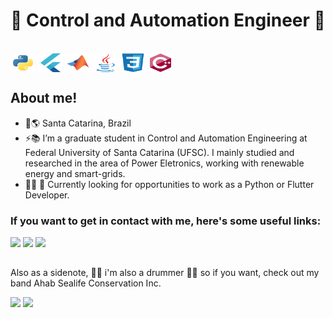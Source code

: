 # 🔻 Control and Automation Engineer 🔻 
<div style="display: inline_block"><br>
  <img align="center" alt="HB-Python" height="30" width="40" src="https://raw.githubusercontent.com/devicons/devicon/master/icons/python/python-original.svg">
  <img align="center" alt="HB-Flutter" height="30" width="40" src="https://raw.githubusercontent.com/devicons/devicon/master/icons/flutter/flutter-original.svg">
  <img align="center" alt="HB-Matlab" height="30" width="40" src="https://raw.githubusercontent.com/devicons/devicon/master/icons/matlab/matlab-original.svg">
  <img align="center" alt="HB-Java" height="30" width="40" src="https://raw.githubusercontent.com/devicons/devicon/master/icons/java/java-original.svg">
  <img align="center" alt="HB-CSS" height="30" width="40" src="https://raw.githubusercontent.com/devicons/devicon/master/icons/css3/css3-original.svg">
  <img align="center" alt="HB-Cplusplus" height="30" width="40" src="https://raw.githubusercontent.com/devicons/devicon/master/icons/cplusplus/cplusplus-original.svg">
</div>

## About me!
- 📍🌎 Santa Catarina, Brazil
- ⚡📚 I’m a graduate student in Control and Automation Engineering at Federal University of Santa Catarina (UFSC). I mainly studied and researched in the area of Power Eletronics, working with renewable energy and smart-grids.
- :man_technologist: :briefcase: Currently looking for opportunities to work as a Python or Flutter Developer.

### If you want to get in contact with me, here's some useful links:
<div> 
  <a href="https://www.instagram.com/henrique.buzzi/" target="_blank"><img src="https://img.shields.io/badge/-Instagram-%23E4405F?style=for-the-badge&logo=instagram&logoColor=white" target="_blank"></a>
  <a href = "mailto:henriquebnu.buzzi@gmail.com"><img src="https://img.shields.io/badge/-Gmail-%23333?style=for-the-badge&logo=gmail&logoColor=white" target="_blank"></a>
  <a href="https://www.linkedin.com/in/henriquebnu-buzzi/" target="_blank"><img src="https://img.shields.io/badge/-LinkedIn-%230077B5?style=for-the-badge&logo=linkedin&logoColor=white" target="_blank"></a>
  
  ##
  
Also as a sidenote, 🎵🥁 i'm also a drummer 🥁🎵 so if you want, check out my band Ahab Sealife Conservation Inc.

<div> 
  <a href="https://www.instagram.com/ahab_bnu/" target="_blank"><img src="https://img.shields.io/badge/-Instagram-%23E4405F?style=for-the-badge&logo=instagram&logoColor=white" target="_blank"></a>
  <a href="https://open.spotify.com/artist/1CbqSB4ar233zAmCJjzaOK?si=z6Tr-cQ5ROq-3S61SMryww" target="_blank"><img src="https://img.shields.io/badge/Spotify-1ED760?&style=for-the-badge&logo=spotify&logoColor=white" target="_blank"></a>
